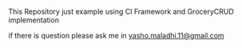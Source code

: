 This Repository just example using CI Framework and GroceryCRUD implementation

if there is question please ask me in yasho.maladhi.11@gmail.com